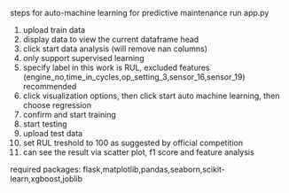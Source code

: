 steps for auto-machine learning for predictive maintenance 
run app.py
1. upload train data
2. display data to view the current dataframe head
3. click start data analysis (will remove nan columns)
4. only support supervised learning
5. specify label in this work is RUL, excluded features (engine_no,time_in_cycles,op_setting_3,sensor_16,sensor_19) recommended
6. click visualization options, then click start auto machine learning, then choose regression
7. confirm and start training
8. start testing
9. upload test data
10. set RUL treshold to 100 as suggested by official competition
11. can see the result via scatter plot, f1 score and feature analysis

required packages: flask,matplotlib,pandas,seaborn,scikit-learn,xgboost,joblib
